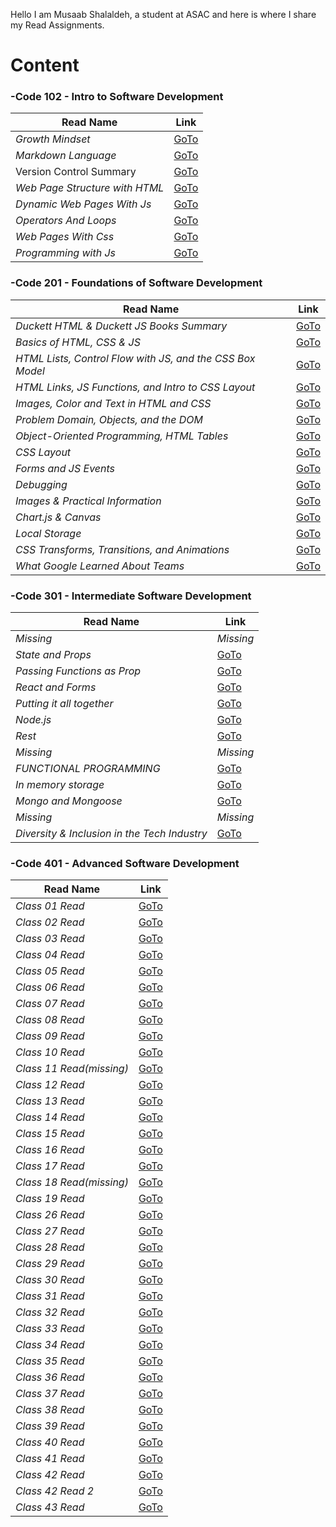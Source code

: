 Hello I am Musaab Shalaldeh, a student at ASAC and here is
where I share my Read Assignments.


# Content

### -Code 102 - Intro to Software Development

| **Read Name**      | **Link** |
| ----------- | ----------- |
| _Growth Mindset_     | [GoTo](https://musaabshalaldeh.github.io/reading-notes/102ReadingNotes/GrowthMindset)      |
| _Markdown Language_  | [GoTo](https://musaabshalaldeh.github.io/reading-notes/102ReadingNotes/read1)       |
|      Version Control Summary       |    [GoTo](https://musaabshalaldeh.github.io/reading-notes/102ReadingNotes/read2)          |
| _Web Page Structure with HTML_          |    [GoTo](https://musaabshalaldeh.github.io/reading-notes/102ReadingNotes/htmlStructure)         |
| _Dynamic Web Pages With Js_          |    [GoTo](https://musaabshalaldeh.github.io/reading-notes/102ReadingNotes/DynamicWebPages)         |
|_Operators And Loops_| [GoTo](https://musaabshalaldeh.github.io/reading-notes/102ReadingNotes/OperatorsAndLoops)|
|_Web Pages With Css_| [GoTo](https://musaabshalaldeh.github.io/reading-notes/102ReadingNotes/WebPagesWithCSS)|
|_Programming with Js_|[GoTo](https://musaabshalaldeh.github.io/reading-notes/102ReadingNotes/ProgrammingWithJs)|

### -Code 201 - Foundations of Software Development

| **Read Name**      | **Link** |
| ----------- | ----------- |
|_Duckett HTML & Duckett JS Books Summary_|[GoTo](https://musaabshalaldeh.github.io/reading-notes/201ReadingNotes/class-01)|
|_Basics of HTML, CSS & JS_|[GoTo](https://musaabshalaldeh.github.io/reading-notes/201ReadingNotes/class-02)|
|_HTML Lists, Control Flow with JS, and the CSS Box Model_|[GoTo](https://musaabshalaldeh.github.io/reading-notes/201ReadingNotes/class-03)|
|_HTML Links, JS Functions, and Intro to CSS Layout_|[GoTo](https://musaabshalaldeh.github.io/reading-notes/201ReadingNotes/class-04)|
|_Images, Color and Text in HTML and CSS_|[GoTo](https://musaabshalaldeh.github.io/reading-notes/201ReadingNotes/class-05)|
|_Problem Domain, Objects, and the DOM_|[GoTo](https://musaabshalaldeh.github.io/reading-notes/201ReadingNotes/class-06)|
|_Object-Oriented Programming, HTML Tables_|[GoTo](https://musaabshalaldeh.github.io/reading-notes/201ReadingNotes/class-07)|
|_CSS Layout_|[GoTo](https://musaabshalaldeh.github.io/reading-notes/201ReadingNotes/class-08)|
|_Forms and JS Events_|[GoTo](https://musaabshalaldeh.github.io/reading-notes/201ReadingNotes/class-09)|
|_Debugging_|[GoTo](https://musaabshalaldeh.github.io/reading-notes/201ReadingNotes/class-10)|
|_Images & Practical Information_|[GoTo](https://musaabshalaldeh.github.io/reading-notes/201ReadingNotes/class-11)|
|_Chart.js & Canvas_|[GoTo](https://musaabshalaldeh.github.io/reading-notes/201ReadingNotes/class-12)|
|_Local Storage_|[GoTo](https://musaabshalaldeh.github.io/reading-notes/201ReadingNotes/class-13)|
|_CSS Transforms, Transitions, and Animations_|[GoTo](https://musaabshalaldeh.github.io/reading-notes/201ReadingNotes/class-14a)|
|_What Google Learned About Teams_|[GoTo](https://musaabshalaldeh.github.io/reading-notes/201ReadingNotes/class-14b)|


### -Code 301 - Intermediate Software Development

| **Read Name**      | **Link** |
| ----------- | ----------- |
|_Missing_|_Missing_|
|_State and Props_|[GoTo](https://musaabshalaldeh.github.io/reading-notes/301ReadingNotes/class-02)|
|_Passing Functions as Prop_|[GoTo](https://musaabshalaldeh.github.io/reading-notes/301ReadingNotes/class-03)|
|_React and Forms_|[GoTo](https://musaabshalaldeh.github.io/reading-notes/301ReadingNotes/class-04)|
|_Putting it all together_|[GoTo](https://musaabshalaldeh.github.io/reading-notes/301ReadingNotes/class-05)|
|_Node.js_|[GoTo](https://musaabshalaldeh.github.io/reading-notes/301ReadingNotes/class-06)|
|_Rest_|[GoTo](https://musaabshalaldeh.github.io/reading-notes/301ReadingNotes/class-07)|
|_Missing_|_Missing_|
|_FUNCTIONAL PROGRAMMING_|[GoTo](https://musaabshalaldeh.github.io/reading-notes/301ReadingNotes/class-09)|
|_In memory storage_|[GoTo](https://musaabshalaldeh.github.io/reading-notes/301ReadingNotes/class-10)|
|_Mongo and Mongoose_|[GoTo](https://musaabshalaldeh.github.io/reading-notes/301ReadingNotes/class-11)|
|_Missing_|_Missing_|
|_Diversity & Inclusion in the Tech Industry_|[GoTo](https://musaabshalaldeh.github.io/reading-notes/301ReadingNotes/class-13)|



### -Code 401 - Advanced Software Development
| **Read Name**      | **Link** |
| ----------- | ----------- |
|_Class 01 Read_|[GoTo](https://musaabshalaldeh.github.io/reading-notes/401ReadingNotes/class-01)|
|_Class 02 Read_|[GoTo](https://musaabshalaldeh.github.io/reading-notes/401ReadingNotes/class-02)|
|_Class 03 Read_|[GoTo](https://musaabshalaldeh.github.io/reading-notes/401ReadingNotes/class-03)|
|_Class 04 Read_|[GoTo](https://musaabshalaldeh.github.io/reading-notes/401ReadingNotes/class-04)|
|_Class 05 Read_|[GoTo](https://musaabshalaldeh.github.io/reading-notes/401ReadingNotes/class-05)|
|_Class 06 Read_|[GoTo](https://musaabshalaldeh.github.io/reading-notes/401ReadingNotes/class-06)|
|_Class 07 Read_|[GoTo](https://musaabshalaldeh.github.io/reading-notes/401ReadingNotes/class-07)|
|_Class 08 Read_|[GoTo](https://musaabshalaldeh.github.io/reading-notes/401ReadingNotes/class-08)|
|_Class 09 Read_|[GoTo](https://musaabshalaldeh.github.io/reading-notes/401ReadingNotes/class-09)|
|_Class 10 Read_|[GoTo](https://musaabshalaldeh.github.io/reading-notes/401ReadingNotes/class-10)|
|_Class 11 Read(missing)_|[GoTo](https://musaabshalaldeh.github.io/reading-notes/401ReadingNotes/class-11)|
|_Class 12 Read_|[GoTo](https://musaabshalaldeh.github.io/reading-notes/401ReadingNotes/class-12)|
|_Class 13 Read_|[GoTo](https://musaabshalaldeh.github.io/reading-notes/401ReadingNotes/class-13)|
|_Class 14 Read_|[GoTo](https://musaabshalaldeh.github.io/reading-notes/401ReadingNotes/class-14)|
|_Class 15 Read_|[GoTo](https://musaabshalaldeh.github.io/reading-notes/401ReadingNotes/class-15)|
|_Class 16 Read_|[GoTo](https://musaabshalaldeh.github.io/reading-notes/401ReadingNotes/class-16)|
|_Class 17 Read_|[GoTo](https://musaabshalaldeh.github.io/reading-notes/401ReadingNotes/class-17)|
|_Class 18 Read(missing)_|[GoTo](https://musaabshalaldeh.github.io/reading-notes/401ReadingNotes/class-18)|
|_Class 19 Read_|[GoTo](https://musaabshalaldeh.github.io/reading-notes/401ReadingNotes/class-19)|
|_Class 26 Read_|[GoTo](https://musaabshalaldeh.github.io/reading-notes/401ReadingNotes/class-26)|
|_Class 27 Read_|[GoTo](https://musaabshalaldeh.github.io/reading-notes/401ReadingNotes/class-27)|
|_Class 28 Read_|[GoTo](https://musaabshalaldeh.github.io/reading-notes/401ReadingNotes/class-28)|
|_Class 29 Read_|[GoTo](https://musaabshalaldeh.github.io/reading-notes/401ReadingNotes/class-29)|
|_Class 30 Read_|[GoTo](https://musaabshalaldeh.github.io/reading-notes/401ReadingNotes/class-30)|
|_Class 31 Read_|[GoTo](https://musaabshalaldeh.github.io/reading-notes/401ReadingNotes/class-31)|
|_Class 32 Read_|[GoTo](https://musaabshalaldeh.github.io/reading-notes/401ReadingNotes/class-32)|
|_Class 33 Read_|[GoTo](https://musaabshalaldeh.github.io/reading-notes/401ReadingNotes/class-33)|
|_Class 34 Read_|[GoTo](https://musaabshalaldeh.github.io/reading-notes/401ReadingNotes/class-34)|
|_Class 35 Read_|[GoTo](https://musaabshalaldeh.github.io/reading-notes/401ReadingNotes/class-35)|
|_Class 36 Read_|[GoTo](https://musaabshalaldeh.github.io/reading-notes/401ReadingNotes/class-36)|
|_Class 37 Read_|[GoTo](https://musaabshalaldeh.github.io/reading-notes/401ReadingNotes/class-37)|
|_Class 38 Read_|[GoTo](https://musaabshalaldeh.github.io/reading-notes/401ReadingNotes/class-38)|
|_Class 39 Read_|[GoTo](https://musaabshalaldeh.github.io/reading-notes/401ReadingNotes/class-39)|
|_Class 40 Read_|[GoTo](https://musaabshalaldeh.github.io/reading-notes/401ReadingNotes/class-40)|
|_Class 41 Read_|[GoTo](https://musaabshalaldeh.github.io/reading-notes/401ReadingNotes/class-41)|
|_Class 42 Read_|[GoTo](https://musaabshalaldeh.github.io/reading-notes/401ReadingNotes/class-42)|
|_Class 42 Read 2_|[GoTo](https://musaabshalaldeh.github.io/reading-notes/401ReadingNotes/class-42-read2)|
|_Class 43 Read_|[GoTo](https://musaabshalaldeh.github.io/reading-notes/401ReadingNotes/class-43)|
